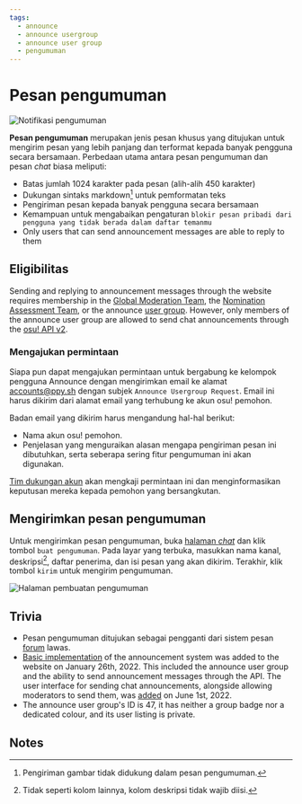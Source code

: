 ```yaml
---
tags:
  - announce
  - announce usergroup
  - announce user group
  - pengumuman
---
```


# Pesan pengumuman

![Notifikasi pengumuman](img/notification.png "Pesan notifikasi pengumuman")

**Pesan pengumuman** merupakan jenis pesan khusus yang ditujukan untuk mengirim pesan yang lebih panjang dan terformat kepada banyak pengguna secara bersamaan. Perbedaan utama antara pesan pengumuman dan pesan *chat* biasa meliputi:

- Batas jumlah 1024 karakter pada pesan (alih-alih 450 karakter)
- Dukungan sintaks markdown[^note-images] untuk pemformatan teks
- Pengiriman pesan kepada banyak pengguna secara bersamaan
- Kemampuan untuk mengabaikan pengaturan `blokir pesan pribadi dari pengguna yang tidak berada dalam daftar temanmu`
- Only users that can send announcement messages are able to reply to them

## Eligibilitas

Sending and replying to announcement messages through the website requires membership in the [Global Moderation Team](/wiki/People/Global_Moderation_Team), the [Nomination Assessment Team](/wiki/People/Nomination_Assessment_Team), or the announce [user group](/wiki/People/User_group). However, only members of the announce user group are allowed to send chat announcements through the [osu! API v2](https://osu.ppy.sh/docs/index.html#create-channel).

### Mengajukan permintaan

Siapa pun dapat mengajukan permintaan untuk bergabung ke kelompok pengguna Announce dengan mengirimkan email ke alamat [accounts@ppy.sh](mailto:accounts@ppy.sh) dengan subjek `Announce Usergroup Request`. Email ini harus dikirim dari alamat email yang terhubung ke akun osu! pemohon.

Badan email yang dikirim harus mengandung hal-hal berikut:

- Nama akun osu! pemohon.
- Penjelasan yang menguraikan alasan mengapa pengiriman pesan ini dibutuhkan, serta seberapa sering fitur pengumuman ini akan digunakan.

[Tim dukungan akun](/wiki/People/Account_support_team) akan mengkaji permintaan ini dan menginformasikan keputusan mereka kepada pemohon yang bersangkutan.

## Mengirimkan pesan pengumuman

Untuk mengirimkan pesan pengumuman, buka [halaman *chat*](https://osu.ppy.sh/community/chat) dan klik tombol `buat pengumuman`. Pada layar yang terbuka, masukkan nama kanal, deskripsi[^note-desc], daftar penerima, dan isi pesan yang akan dikirim. Terakhir, klik tombol `kirim` untuk mengirim pengumuman.

![Halaman pembuatan pengumuman](img/page.jpg "Halaman pembuatan pesan pengumuman")

## Trivia

- Pesan pengumuman ditujukan sebagai pengganti dari sistem pesan [forum](/wiki/Community/Forum) lawas.
- [Basic implementation](https://github.com/ppy/osu-web/pull/8418) of the announcement system was added to the website on January 26th, 2022. This included the announce user group and the ability to send announcement messages through the API. The user interface for sending chat announcements, alongside allowing moderators to send them, was [added](https://github.com/ppy/osu-web/pull/8747) on June 1st, 2022.
- The announce user group's ID is 47, it has neither a group badge nor a dedicated colour, and its user listing is private.

## Notes

[^note-images]: Pengiriman gambar tidak didukung dalam pesan pengumuman.
[^note-desc]: Tidak seperti kolom lainnya, kolom deskripsi tidak wajib diisi.
